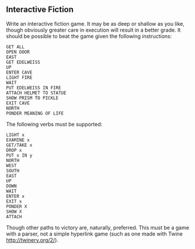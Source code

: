## Interactive Fiction

Write an interactive fiction game. It may be as deep or shallow as you like, though obviously greater care in execution will result in a better grade. It should be possible to beat the game given the following instructions:

	GET ALL
	OPEN DOOR
	EAST
	GET EDELWEISS
	UP
	ENTER CAVE
	LIGHT FIRE
	WAIT
	PUT EDELWEISS IN FIRE
	ATTACH HELMET TO STATUE
	SHOW PRISM TO PICKLE
	EXIT CAVE
	NORTH
	PONDER MEANING OF LIFE
	
The following verbs must be supported:

	LIGHT x
	EXAMINE x
	GET/TAKE x
	DROP x
	PUT x IN y
	NORTH
	WEST
	SOUTH
	EAST
	UP
	DOWN
	WAIT
	ENTER x
	EXIT x
	PONDER X
	SHOW X
	ATTACH

Though other paths to victory are, naturally, preferred. This must be a game with a parser, not a simple hyperlink game (such as one made with Twine http://twinery.org/2/).
